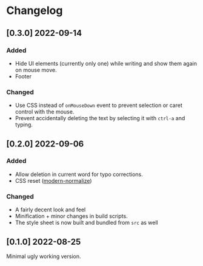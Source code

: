 # Changelog

## [0.3.0] 2022-09-14

### Added

- Hide UI elements (currently only one) while writing and show them again on mouse move.
- Footer

### Changed

- Use CSS instead of `onMouseDown` event to prevent selection or caret control with the mouse.
- Prevent accidentally deleting the text by selecting it with `ctrl-a` and typing.

## [0.2.0] 2022-09-06

### Added

- Allow deletion in current word for typo corrections.
- CSS reset ([modern-normalize](https://github.com/sindresorhus/modern-normalize))

### Changed

- A fairly decent look and feel
- Minification + minor changes in build scripts.
- The style sheet is now built and bundled from `src` as well

## [0.1.0] 2022-08-25

Minimal ugly working version.
